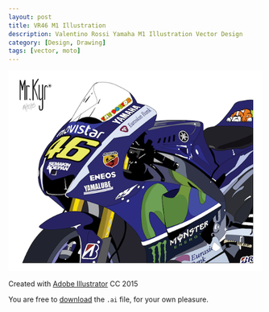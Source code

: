 ```yaml
---
layout: post
title: VR46 M1 Illustration
description: Valentino Rossi Yamaha M1 Illustration Vector Design  
category: [Design, Drawing]
tags: [vector, moto]
---
```


![](/public/img/posts/v46-m1.png)

<!-- more -->

Created with [Adobe Illustrator](http://www.adobe.com/products/illustrator.html) CC 2015

You are free to [download](/public/downloads/v46-m1.ai) the `.ai` file, for your own pleasure.

